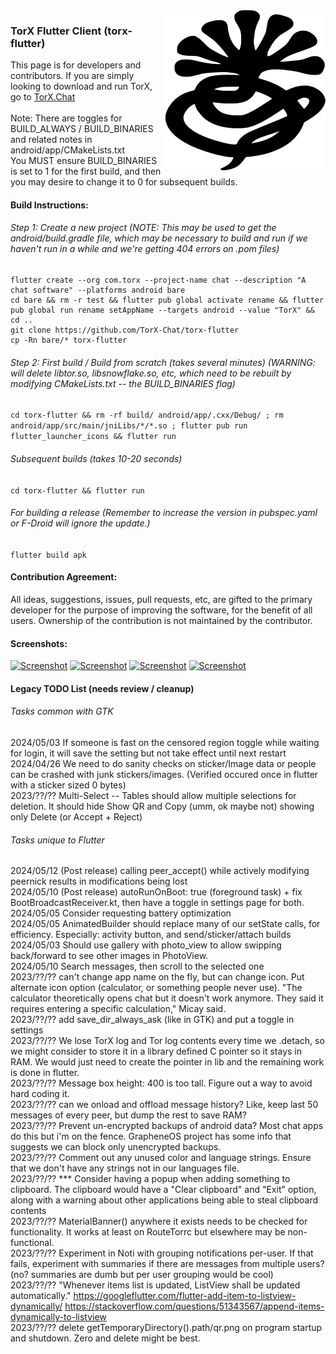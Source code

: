 <img alt="Logo" width="256" height="256" src="https://raw.githubusercontent.com/TorX-Chat/torx-gtk4/main/other/scalable/apps/logo-torx-symbolic.svg" align="right" style="position: relative; top: 0; left: 0;">

### TorX Flutter Client (torx-flutter)
This page is for developers and contributors. If you are simply looking to download and run TorX, go to [TorX.Chat](https://torx.chat)
<br>
<br>Note: There are toggles for BUILD_ALWAYS / BUILD_BINARIES and related notes in android/app/CMakeLists.txt
<br>You MUST ensure BUILD_BINARIES is set to 1 for the first build, and then you may desire to change it to 0 for subsequent builds.

#### Build Instructions:

###### Step 1: Create a new project (NOTE: This may be used to get the android/build.gradle file, which may be necessary to build and run if we haven't run in a while and we're getting 404 errors on .pom files)
```
flutter create --org com.torx --project-name chat --description "A chat software" --platforms android bare
cd bare && rm -r test && flutter pub global activate rename && flutter pub global run rename setAppName --targets android --value "TorX" && cd ..
git clone https://github.com/TorX-Chat/torx-flutter
cp -Rn bare/* torx-flutter
```

###### Step 2: First build / Build from scratch (takes several minutes) (WARNING: will delete libtor.so, libsnowflake.so, etc, which need to be rebuilt by modifying CMakeLists.txt -- the BUILD_BINARIES flag)
`cd torx-flutter && rm -rf build/ android/app/.cxx/Debug/ ; rm android/app/src/main/jniLibs/*/*.so ; flutter pub run flutter_launcher_icons && flutter run`

###### Subsequent builds (takes 10-20 seconds)
`cd torx-flutter && flutter run`

###### For building a release (Remember to increase the version in pubspec.yaml or F-Droid will ignore the update.)
`flutter build apk`

#### Contribution Agreement:
All ideas, suggestions, issues, pull requests, etc, are gifted to the primary developer for the purpose of improving the software, for the benefit of all users. Ownership of the contribution is not maintained by the contributor.

#### Screenshots:
<a href="https://torx-chat.github.io/images/mobile_peerlist.png"><img src="https://torx-chat.github.io/images/mobile_peerlist.png" alt="Screenshot" style="max-height:400px;"></a>
<a href="https://torx-chat.github.io/images/mobile_grandchild.png"><img src="https://torx-chat.github.io/images/mobile_grandchild.png" alt="Screenshot" style="max-height:400px;"></a>
<a href="https://torx-chat.github.io/images/mobile_add_group.png"><img src="https://torx-chat.github.io/images/mobile_add_group.png" alt="Screenshot" style="max-height:400px;"></a>
<a href="https://torx-chat.github.io/images/mobile_group.png"><img src="https://torx-chat.github.io/images/mobile_group.png" alt="Screenshot" style="max-height:400px;"></a>

#### Legacy TODO List (needs review / cleanup)
###### Tasks common with GTK
2024/05/03 If someone is fast on the censored region toggle while waiting for login, it will save the setting but not take effect until next restart
<br>2024/04/26 We need to do sanity checks on sticker/Image data or people can be crashed with junk stickers/images. (Verified occured once in flutter with a sticker sized 0 bytes)
<br>2023/??/?? Multi-Select -- Tables should allow multiple selections for deletion. It should hide Show QR and Copy (umm, ok maybe not) showing only Delete (or Accept + Reject)

###### Tasks unique to Flutter
2024/05/12 (Post release) calling peer_accept() while actively modifying peernick results in modifications being lost
<br>2024/05/10 (Post release) autoRunOnBoot: true (foreground task) + fix BootBroadcastReceiver.kt, then have a toggle in settings page for both.
<br>2024/05/05 Consider requesting battery optimization
<br>2024/05/05 AnimatedBuilder should replace many of our setState calls, for efficiency. Especially: activity button, and send/sticker/attach builds
<br>2024/05/03 Should use gallery with photo_view to allow swipping back/forward to see other images in PhotoView.
<br>2024/05/10 Search messages, then scroll to the selected one
<br>2023/??/?? can't change app name on the fly, but can change icon. Put alternate icon option (calculator, or something people never use). "The calculator theoretically opens chat but it doesn't work anymore. They said it requires entering a specific calculation," Micay said. 
<br>2023/??/?? add save_dir_always_ask (like in GTK) and put a toggle in settings
<br>2023/??/?? We lose TorX log and Tor log contents every time we .detach, so we might consider to store it in a library defined C pointer so it stays in RAM. We would just need to create the pointer in lib and the remaining work is done in flutter.
<br>2023/??/?? Message box height: 400 is too tall. Figure out a way to avoid hard coding it.
<br>2023/??/?? can we onload and offload message history? Like, keep last 50 messages of every peer, but dump the rest to save RAM?
<br>2023/??/?? Prevent un-encrypted backups of android data? Most chat apps do this but i'm on the fence. GrapheneOS project has some info that suggests we can block only unencrypted backups.
<br>2023/??/?? Comment out any unused color and language strings. Ensure that we don't have any strings not in our languages file.
<br>2023/??/?? *** Consider having a popup when adding something to clipboard. The clipboard would have a "Clear clipboard" and "Exit" option, along with a warning about other applications being able to steal clipboard contents
<br>2023/??/?? MaterialBanner() anywhere it exists needs to be checked for functionality. It works at least on RouteTorrc but elsewhere may be non-functional.
<br>2023/??/?? Experiment in Noti with grouping notifications per-user. If that fails, experiment with summaries if there are messages from multiple users? (no? summaries are dumb but per user grouping would be cool)
<br>2023/??/?? "Whenever items list is updated, ListView shall be updated automatically." https://googleflutter.com/flutter-add-item-to-listview-dynamically/ https://stackoverflow.com/questions/51343567/append-items-dynamically-to-listview
<br>2023/??/?? delete getTemporaryDirectory().path/qr.png on program startup and shutdown. Zero and delete might be best.
